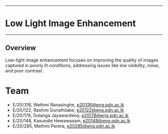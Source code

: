 ___
# Low Light Image Enhancement
___

## Overview

Low-light image enhancement focuses on improving the quality of images captured in
 poorly lit conditions, addressing issues like low visibility, noise, and poor contrast.

# Team
-  E/20/316, Wethmi Ranasinghe, [e20316@eng.pdn.ac.lk](mailto:e20316@eng.pdn.ac.lk)
-  E/20/122, Rashmi Gunathilake, [e20122@eng.pdn.ac.lk](mailto:e20122@eng.pdn.ac.lk)
-  E/20/178, Dulanga Jayawardena, [e20178@eng.pdn.ac.lk](mailto:e20178@eng.pdn.ac.lk)
-  E/20/148, Kasundie Hewawasam, [e20148@eng.pdn.ac.lk](mailto:e20148@eng.pdn.ac.lk)
-  E/20/285, Methmi Perera, [e20285@eng.pdn.ac.lk](mailto:e20285@eng.pdn.ac.lk)

